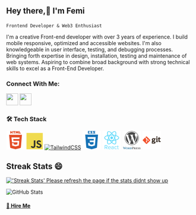 ## Hey there,👋 I'm Femi

`Frontend Developer & Web3 Enthusiast`

I'm a creative Front-end developer with over 3 years of experience. I build mobile responsive, optimized and accessible websites. I'm also knowledgeable in user interface, testing, and debugging processes. Bringing forth expertise in design, installation, testing and maintenance of web systems. Aspiring to combine broad background with strong technical skills to excel as a Front-End Developer.

### Connect With Me:
<a href="https://www.linkedin.com/in/oluwafemi-akinruntan" target="_blank" rel="noreferrer"><img src="https://raw.githubusercontent.com/danielcranney/readme-generator/main/public/icons/socials/linkedin.svg" width="32" height="32" /></a> <a href="https://twitter.com/Iam_phemmyy" target="_blank" rel="noreferrer"><img src="https://raw.githubusercontent.com/danielcranney/readme-generator/main/public/icons/socials/twitter.svg" width="32" height="32" /></a></p>


### 🛠️ Tech Stack
  <p align="left">
                                <a href="https://developer.mozilla.org/en-US/docs/Glossary/HTML5" target="_blank" rel="noreferrer"><img src="https://github.com/devicons/devicon/blob/master/icons/html5/html5-plain-wordmark.svg" width="50" height="50" alt="HTML5" /></a>
                                <a href="https://developer.mozilla.org/en-US/docs/Web/JavaScript" target="_blank" rel="noreferrer"><img src="https://github.com/devicons/devicon/blob/master/icons/javascript/javascript-original.svg" width="45" height="45" alt="JavaScript" /></a>
                                <a href="https://tailwindcss.com/" target="_blank" rel="noreferrer"><img src="https://raw.githubusercontent.com/danielcranney/readme-generator/main/public/icons/skills/tailwindcss-colored.svg" width="50" height="50" alt="TailwindCSS" /></a>
                                <a href="https://www.w3.org/TR/CSS/#css" target="_blank" rel="noreferrer"><img src="https://github.com/devicons/devicon/blob/master/icons/css3/css3-plain-wordmark.svg" width="50" height="50" alt="CSS3" /></a>
                                <a href="https://www.w3.org/TR/CSS/#css" target="_blank" rel="noreferrer"><img src="https://github.com/devicons/devicon/blob/master/icons/react/react-original-wordmark.svg" width="50" height="50" alt="React" /></a>
                                <a href="https://www.w3.org/TR/CSS/#css" target="_blank" rel="noreferrer"><img src="https://github.com/devicons/devicon/blob/master/icons/wordpress/wordpress-original.svg" width="50" height="50" alt="Wordpress" /></a>
                                <a href="https://www.w3.org/TR/CSS/#css" target="_blank" rel="noreferrer"><img src="https://github.com/devicons/devicon/blob/master/icons/git/git-original-wordmark.svg" width="50" height="50" alt="Git" /></a>
                                
                                
 </p>



## Streak Stats 😄

<a href="https://github.com/Phemmy-Dev">
<img alt="'Streak Stats' Please refresh the page if the stats didnt show up" src="https://github-readme-streak-stats.herokuapp.com/?user=Phemmy-Dev&theme=dark">
</a>

![GitHub Stats](https://github-readme-stats.vercel.app/api?username=Phemmy-Dev&show_icons=true)
#### [📩 Hire Me](mailto:oluwafemiakinruntan1@gmail.com)






<!---
Phemmy-Dev/Phemmy-Dev is a ✨ special ✨ repository because its `README.md` (this file) appears on your GitHub profile.
You can click the Preview link to take a look at your changes.
--->

